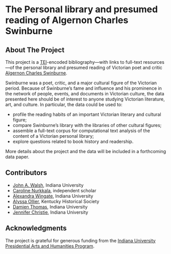 # The Personal library and presumed reading of Algernon Charles Swinburne

## About The Project

This project is a [TEI](https://tei-c.org/release/doc/tei-p5-doc/en/html/index.html)-encoded bibliography—with links to full-text resources—of the personal library and presumed reading of Victorian poet and critic [Algernon Charles Swinburne](http://swinburneproject.org/). 

Swinburne was a poet, critic, and a major cultural figure of the Victorian period. Because of Swinburne’s fame and influence and his prominence in the network of people, events, and documents in Victorian culture, the data presented here should be of interest to anyone studying Victorian literature, art, and culture. In particular, the data could be used to:

- profile the reading habits of an important Victorian literary and cultural figure;
- compare Swinburne’s library with the libraries of other cultural figures;
- assemble a full-text corpus for computational text analysis of the content of a Victorian personal library;
- explore questions related to book history and readership.

More details about the project and the data will be included in a forthcoming data paper.

## Contributors

- [John A. Walsh](https://github.com/jawalsh/), Indiana University
- [Caroline Nurkkala](https://github.com/Ordeyn), independent scholar
- [Alexandra Wingate](https://github.com/aewingate), Indiana University
- [Alyssa Ollier](https://github.com/AlyssaMertka), Kentucky Historical Society
- [Damien Thomas](https://github.com/thomdaro), Indiana University
- [Jennifer Christie](https://github.com/jchristie01), Indiana University

## Acknowledgments

The project is grateful for generous funding from the [Indiana University Presidential Arts and Humanities Program](https://research.iu.edu/funding-proposals/funding/opportunities/presidential-arts-humanities/index.html).
